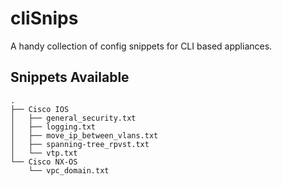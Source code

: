 # cliSnips
A handy collection of config snippets for CLI based appliances.

## Snippets Available
```
.
├── Cisco IOS
│   ├── general_security.txt
│   ├── logging.txt
│   ├── move_ip_between_vlans.txt
│   ├── spanning-tree_rpvst.txt
│   └── vtp.txt
└── Cisco NX-OS
    └── vpc_domain.txt
```
